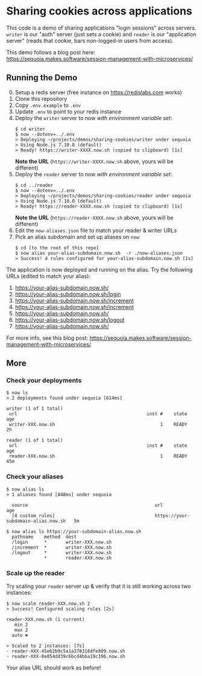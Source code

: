 # Sharing cookies across applications

This code is a demo of sharing applications "login sessions" across servers. `writer` is our "auth" server (just sets a cookie) and `reader` is our "application server" (reads that cookie, bars non-logged-in users from access).

This demo follows a blog post here: https://sequoia.makes.software/session-management-with-microservices/

## Running the Demo

0. Setup a redis server (free instance on https://redislabs.com works)
1. Clone this repository
2. Copy `.env.example` to `.env`
3. Update `.env` to point to your redis instance
4. Deploy the `writer` server to now *with environment variable set*:
   ```no-highlight
   $ cd writer
   $ now --dotenv=../.env
   > Deploying ~/projects/demos/sharing-cookies/writer under sequoia
   > Using Node.js 7.10.0 (default)
   > Ready! https://writer-XXXX.now.sh (copied to clipboard) [1s]
   ```
   **Note the URL** (`https://writer-XXXX.now.sh` above, yours will be different)
5. Deploy the `reader` server to now *with environment variable set*:
   ```no-highlight
   $ cd ../reader
   $ now --dotenv=../.env
   > Deploying ~/projects/demos/sharing-cookies/reader under sequoia
   > Using Node.js 7.10.0 (default)
   > Ready! https://reader-XXXX.now.sh (copied to clipboard) [1s]
   ```
   **Note the URL** (`https://reader-XXXX.now.sh` above, yours will be different)
6. Edit the `now-aliases.json` file to match your reader & writer URLs
7. Pick an alias subdomain and set up aliases on `now`:
   ```no-highlight
   $ cd [to the root of this repo]
   $ now alias your-alias-subdomain.now.sh  -r ./now-aliases.json
   > Success! 4 rules configured for your-alias-subdomain.now.sh [1s]
   ```

The application is now deployed and running on the alias. Try the following URLs (edited to match your alias):

1. https://your-alias-subdomain.now.sh/
1. https://your-alias-subdomain.now.sh/login
1. https://your-alias-subdomain.now.sh/increment
1. https://your-alias-subdomain.now.sh/increment
1. https://your-alias-subdomain.now.sh/
1. https://your-alias-subdomain.now.sh/logout
1. https://your-alias-subdomain.now.sh/

For more info, see this blog post: https://sequoia.makes.software/session-management-with-microservices/

## More

### Check your deployments

```
$ now ls
> 2 deployments found under sequoia [614ms]

writer (1 of 1 total)
 url                                                inst #    state                 age
 writer-XXX.now.sh                                       1    READY                  2h

reader (1 of 1 total)
 url                                                inst #    state                 age
 reader-XXX.now.sh                                       1    READY                 45m
```

### Check your aliases

```
$ now alias ls
> 1 aliases found [848ms] under sequoia

  source                                               url                                  age
  [4 custom rules]                                     https://your-subdomain-alias.now.sh   5m

$ now alias ls https://your-subdomain-alias.now.sh
  pathname    method  dest
  /login      *       writer-XXX.now.sh
  /increment  *       writer-XXX.now.sh
  /logout     *       writer-XXX.now.sh
              *       reader-XXX.now.sh
```

### Scale up the reader

Try scaling your `reader` server up & verify that it is still working across two instances:

```no-highlight
$ now scale reader-XXX.now.sh 2
> Success! Configured scaling rules [2s]

reader-XXX.now.sh (1 current)
   min 2
   max 2
  auto ✖

> Scaled to 2 instances: [7s]
- reader-XXX-45e62b9c5a1a378318dfe809.now.sh
- reader-XXX-8e054dd39c6bcd4bba19c196.now.sh
```

Your alias URL should work as before!